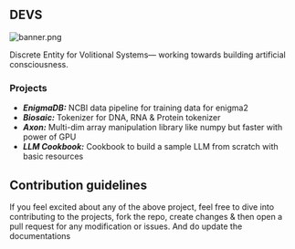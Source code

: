 ## DEVS

![banner.png](https://github.com/delveopers/.github/tree/main/profile/axon.png)

Discrete Entity for Volitional Systems— working towards building artificial consciousness.

### Projects

- ***EnigmaDB:***  NCBI data pipeline for training data for enigma2
- ***Biosaic:***  Tokenizer for DNA, RNA & Protein tokenizer
- ***Axon:***  Multi-dim array manipulation library like numpy but faster with power of GPU
- ***LLM Cookbook:***  Cookbook to build a sample LLM from scratch with basic resources

## Contribution guidelines

If you feel excited about any of the above project, feel free to dive into contributing to the projects, fork the repo, create changes & then open a pull request for any modification or issues. And do update the documentations
